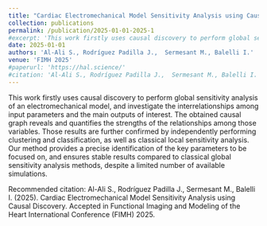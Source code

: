 ```yaml
---
title: "Cardiac Electromechanical Model Sensitivity Analysis using Causal Discovery"
collection: publications
permalink: /publication/2025-01-01-2025-1
#excerpt: 'This work firstly uses causal discovery to perform global sensitivity analysis of an electromechanical model, and investigate the interrelationships among input parameters and the main outputs of interest. The obtained causal graph reveals and quantifies the strengths of the relationships among those variables. Those results are further confirmed by independently performing clustering and classification, as well as classical local sensitivity analysis. Our method provides a precise identification of the key parameters to be focused on, and ensures stable results compared to classical global sensitivity analysis methods, despite a limited number of available simulations.'
date: 2025-01-01
authors: 'Al-Ali S., Rodríguez Padilla J.,  Sermesant M., Balelli I.'
venue: 'FIMH 2025'
#paperurl: 'https://hal.science/'
#citation: 'Al-Ali S., Rodríguez Padilla J.,  Sermesant M., Balelli I. (2025). Cardiac Electromechanical Model Sensitivity Analysis using Causal Discovery. Accepted in Functional Imaging and Modeling of the Heart International Conference (FIMH) 2025.'
---
```

This work firstly uses causal discovery to perform global sensitivity analysis of an electromechanical model, and investigate the interrelationships among input parameters and the main outputs of interest. The obtained causal graph reveals and quantifies the strengths of the relationships among those variables. Those results are further confirmed by independently performing clustering and classification, as well as classical local sensitivity analysis. Our method provides a precise identification of the key parameters to be focused on, and ensures stable results compared to classical global sensitivity analysis methods, despite a limited number of available simulations. 

<!---
[Download paper here](https://hal.science/)
-->

Recommended citation: Al-Ali S., Rodríguez Padilla J.,  Sermesant M., Balelli I. (2025). Cardiac Electromechanical Model Sensitivity Analysis using Causal Discovery. Accepted in Functional Imaging and Modeling of the Heart International Conference (FIMH) 2025. 